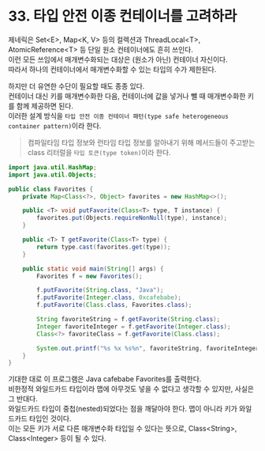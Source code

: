 # 33. 타입 안전 이종 컨테이너를 고려하라

제네릭은 Set\<E>, Map\<K, V> 등의 컬렉션과 ThreadLocal\<T>, AtomicReference\<T> 등 단일 원소 컨테이너에도 흔히 쓰인다.  
이런 모든 쓰임에서 매개변수화되는 대상은 (원소가 아닌) 컨테이너 자신이다.  
따라서 하나의 컨테이너에서 매개변수화할 수 있는 타입의 수가 제한된다.

하지만 더 유연한 수단이 필요할 때도 종종 있다.  
컨테이너 대신 키를 매개변수화한 다음, 컨테이너에 값을 넣거나 뺄 때 매개변수화한 키를 함께 제공하면 된다.  
이러한 설계 방식을 `타입 안전 이종 컨테이너 패턴(type safe heterogeneous container pattern)`이라 한다.

> 컴파일타임 타입 정보와 런타임 타입 정보를 알아내기 위해 메서드들이 주고받는 class 리터럴을 `타입 토큰(type token)`이라 한다.

```java
import java.util.HashMap;
import java.util.Objects;

public class Favorites {
    private Map<Class<?>, Object> favorites = new HashMap<>();

    public <T> void putFavorite(Class<T> type, T instance) {
        favorites.put(Objects.requireNonNull(type), instance);
    }

    public <T> T getFavorite(Class<T> type) {
        return type.cast(favorites.get(type));
    }

    public static void main(String[] args) {
        Favorites f = new Favorites();

        f.putFavorite(String.class, "Java");
        f.putFavorite(Integer.class, 0xcafebabe);
        f.putFavorite(Class.class, Favorites.class);

        String favoriteString = f.getFavorite(String.class);
        Integer favoriteInteger = f.getFavorite(Integer.class);
        Class<?> favoriteClass = f.getFavorite(Class.class);

        System.out.printf("%s %x %s%n", favoriteString, favoriteInteger, favoriteClass.getName());
    }
}
```

기대한 대로 이 프로그램은 Java cafebabe Favorites를 출력한다.  
비한정적 와일드카드 타입이라 맵에 아무것도 넣을 수 없다고 생각할 수 있지만, 사실은 그 반대다.  
와일드카드 타입이 중첩(nested)되었다는 점을 깨달아야 한다. 맵이 아니라 키가 와일드카드 타입인 것이다.  
이는 모든 키가 서로 다른 매개변수화 타입일 수 있다는 뜻으로, Class\<String>, Class\<Integer> 등이 될 수 있다.